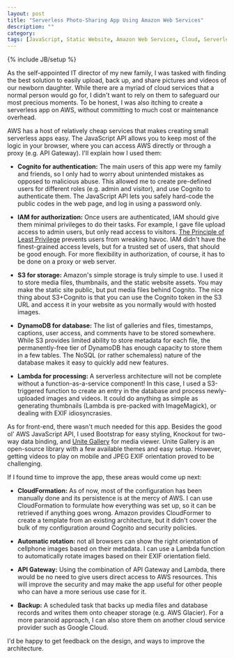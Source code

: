 ```yaml
---
layout: post
title: "Serverless Photo-Sharing App Using Amazon Web Services"
description: ""
category:
tags: [JavaScript, Static Website, Amazon Web Services, Cloud, Serverless]
---
```

{% include JB/setup %}

As the self-appointed IT director of my new family, I was tasked with finding the best solution to easily upload, back up, and share pictures and videos of our newborn daughter. While there are a myriad of cloud services that a normal person would go for, I didn't want to rely on them to safeguard our most precious moments. To be honest, I was also itching to create a serverless app on AWS, without committing to much cost or maintenance overhead.

AWS has a host of relatively cheap services that makes creating small serverless apps easy. The JavaScript API allows you to keep most of the logic in your browser, where you can access AWS directly or through a proxy (e.g. API Gateway). I'll explain how I used them:

* **Cognito for authentication:** The main users of this app were my family and friends, so I only had to worry about unintended mistakes as opposed to malicious abuse. This allowed me to create pre-defined users for different roles (e.g. admin and visitor), and use Cognito to authenticate them. The JavaScript API lets you safely hard-code the public codes in the web page, and log in using a password only.

* **IAM for authorization:** Once users are authenticated, IAM should give them minimal privileges to do their tasks. For example, I gave file upload access to admin users, but only read access to visitors. [The Principle of Least Privilege](https://en.wikipedia.org/wiki/Principle_of_least_privilege) prevents users from wreaking havoc. IAM didn't have the finest-grained access levels, but for a trusted set of users, that should be good enough. For more flexibility in authorization, of course, it has to be done on a proxy or web server.

* **S3 for storage:** Amazon's simple storage is truly simple to use. I used it to store media files, thumbnails, and the static website assets. You may make the static site public, but put media files behind Cognito. The nice thing about S3+Cognito is that you can use the Cognito token in the S3 URL and access it in your website as you normally would with hosted images.

* **DynamoDB for database:** The list of galleries and files, timestamps, captions, user access, and comments have to be stored somewhere. While S3 provides limited ability to store metadata for each file, the permanently-free tier of DynamoDB has enough capacity to store them in a few tables. The NoSQL (or rather schemaless) nature of the database makes it easy to quickly add new features.

* **Lambda for processing:** A serverless architecture will not be complete without a function-as-a-service component! In this case, I used a S3-triggered function to create an entry in the database and process newly-uploaded images and videos. It could do anything as simple as generating thumbnails (Lambda is pre-packed with ImageMagick), or dealing with EXIF idiosyncrasies.

As for front-end, there wasn't much needed for this app. Besides the good ol' AWS JavaScript API, I used Bootstrap for easy styling, Knockout for two-way data binding, and [Unite Gallery](http://unitegallery.net) for media viewer. Unite Gallery is an open-source library with a few available themes and easy setup. However, getting videos to play on mobile and JPEG EXIF orientation proved to be challenging.

If I found time to improve the app, these areas would come up next:

* **CloudFormation:** As of now, most of the configuration has been manually done and its persistence is at the mercy of AWS. I can use CloudFormation to formulate how everything was set up, so it can be retrieved if anything goes wrong. Amazon provides CloudFormer to create a template from an existing architecture, but it didn't cover the bulk of my configuration around Cognito and security policies.

* **Automatic rotation:** not all browsers can show the right orientation of cellphone images based on their metadata. I can use a Lambda function to automatically rotate images based on their EXIF orientation field.

* **API Gateway:** Using the combination of API Gateway and Lambda, there would be no need to give users direct access to AWS resources. This will improve the security and may make the app useful for other people who can have a more serious use case for it.

* **Backup:** A scheduled task that backs up media files and database records and writes them onto cheaper storage (e.g. AWS Glacier). For a more paranoid approach, I can also store them on another cloud service provider such as Google Cloud.

I'd be happy to get feedback on the design, and ways to improve the architecture.